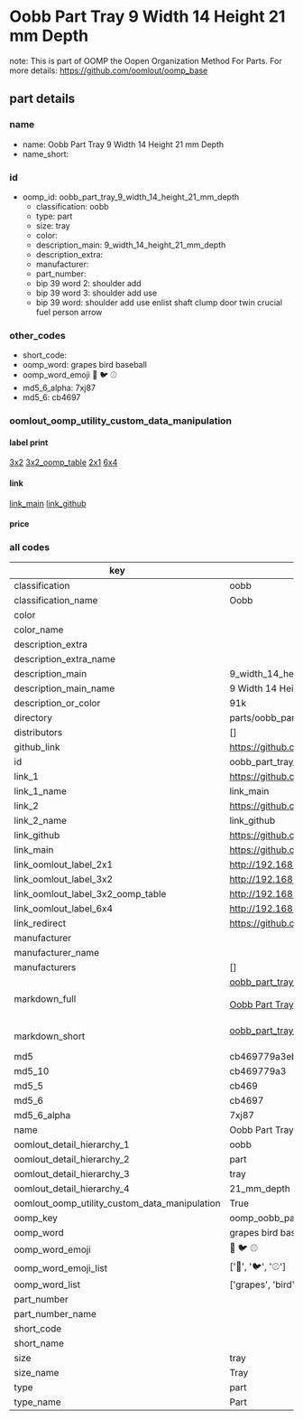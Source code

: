 # Oobb Part Tray 9 Width 14 Height 21 mm Depth  

note: This is part of OOMP the Oopen Organization Method For Parts. For more details: https://github.com/oomlout/oomp_base

##  part details
  







### name
* name: Oobb Part Tray 9 Width 14 Height 21 mm Depth
* name_short: 
### id
* oomp_id: oobb_part_tray_9_width_14_height_21_mm_depth
  * classification: oobb
  * type: part
  * size: tray
  * color: 
  * description_main: 9_width_14_height_21_mm_depth
  * description_extra: 
  * manufacturer: 
  * part_number: 
  * bip 39 word 2: shoulder add
  * bip 39 word 3: shoulder add use
  * bip 39 word: shoulder add use enlist shaft clump door twin crucial fuel person arrow

### other_codes
* short_code: 
* oomp_word: grapes bird baseball
* oomp_word_emoji :grapes: :bird: :baseball:
* md5_6_alpha: 7xj87
* md5_6: cb4697






### oomlout_oomp_utility_custom_data_manipulation
#### label print
[3x2](http://192.168.1.245:1112/?label=oomp%207xj87)
[3x2_oomp_table](http://192.168.1.108:1112/?label=oomp%207xj87)
[2x1](http://192.168.1.242:1112/?label=oomp%207xj87)
[6x4](http://192.168.1.55:1112/?label=oomp%207xj87)    

#### link

[link_main](https://github.com/oomlout/oomlout_oomp_version_1_messy/tree/main/parts/oobb_part_tray_9_width_14_height_21_mm_depth) [link_github](https://github.com/oomlout/oomlout_oomp_version_1_messy/tree/main/parts/oobb_part_tray_9_width_14_height_21_mm_depth)                             

#### price







### all codes 
| key | value |  
| --- | --- |  
| classification | oobb |  
| classification_name | Oobb |  
| color |  |  
| color_name |  |  
| description_extra |  |  
| description_extra_name |  |  
| description_main | 9_width_14_height_21_mm_depth |  
| description_main_name | 9 Width 14 Height 21 mm Depth |  
| description_or_color | 91k |  
| directory | parts/oobb_part_tray_9_width_14_height_21_mm_depth |  
| distributors | [] |  
| github_link | https://github.com/oomlout/oomlout_oomp_part_src/tree/main/parts/oobb_part_tray_9_width_14_height_21_mm_depth |  
| id | oobb_part_tray_9_width_14_height_21_mm_depth |  
| link_1 | https://github.com/oomlout/oomlout_oomp_version_1_messy/tree/main/parts/oobb_part_tray_9_width_14_height_21_mm_depth |  
| link_1_name | link_main |  
| link_2 | https://github.com/oomlout/oomlout_oomp_version_1_messy/tree/main/parts/oobb_part_tray_9_width_14_height_21_mm_depth |  
| link_2_name | link_github |  
| link_github | https://github.com/oomlout/oomlout_oomp_version_1_messy/tree/main/parts/oobb_part_tray_9_width_14_height_21_mm_depth |  
| link_main | https://github.com/oomlout/oomlout_oomp_version_1_messy/tree/main/parts/oobb_part_tray_9_width_14_height_21_mm_depth |  
| link_oomlout_label_2x1 | http://192.168.1.242:1112/?label=oomp%207xj87 |  
| link_oomlout_label_3x2 | http://192.168.1.245:1112/?label=oomp%207xj87 |  
| link_oomlout_label_3x2_oomp_table | http://192.168.1.108:1112/?label=oomp%207xj87 |  
| link_oomlout_label_6x4 | http://192.168.1.55:1112/?label=oomp%207xj87 |  
| link_redirect | https://github.com/oomlout/oomlout_oomp_version_1_messy/tree/main/parts/oobb_part_tray_9_width_14_height_21_mm_depth |  
| manufacturer |  |  
| manufacturer_name |  |  
| manufacturers | [] |  
| markdown_full | [oobb_part_tray_9_width_14_height_21_mm_depth](none)<br>[](none)<br>[Oobb Part Tray 9 Width 14 Height 21 Mm Depth](none)<br><br> |  
| markdown_short | [oobb_part_tray_9_width_14_height_21_mm_depth](none)<br><br> |  
| md5 | cb469779a3eb682cb16274addf40ce37 |  
| md5_10 | cb469779a3 |  
| md5_5 | cb469 |  
| md5_6 | cb4697 |  
| md5_6_alpha | 7xj87 |  
| name | Oobb Part Tray 9 Width 14 Height 21 mm Depth |  
| oomlout_detail_hierarchy_1 | oobb |  
| oomlout_detail_hierarchy_2 | part |  
| oomlout_detail_hierarchy_3 | tray |  
| oomlout_detail_hierarchy_4 | 21_mm_depth |  
| oomlout_oomp_utility_custom_data_manipulation | True |  
| oomp_key | oomp_oobb_part_tray_9_width_14_height_21_mm_depth |  
| oomp_word | grapes bird baseball |  
| oomp_word_emoji | :grapes: :bird: :baseball: |  
| oomp_word_emoji_list | [':grapes:', ':bird:', ':baseball:'] |  
| oomp_word_list | ['grapes', 'bird', 'baseball'] |  
| part_number |  |  
| part_number_name |  |  
| short_code |  |  
| short_name |  |  
| size | tray |  
| size_name | Tray |  
| type | part |  
| type_name | Part |  
